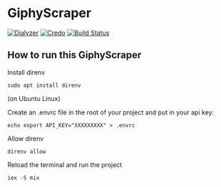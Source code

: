 # GiphyScraper
[![Dialyzer](https://github.com/corneliakelinske/giphy_scraper/actions/workflows/dialyzer.yml/badge.svg)](https://github.com/corneliakelinske/giphy_scraper/actions/workflows/dialyzer.yml)
[![Credo](https://github.com/corneliakelinske/giphy_scraper/actions/workflows/credo.yml/badge.svg)](https://github.com/corneliakelinske/giphy_scraper/actions/workflows/credo.yml)
[![Build Status](https://github.com/corneliakelinske/giphy_scraper/actions/workflows/test.yml/badge.svg)](https://github.com/corneliakelinske/giphy_scraper/actions/workflows/test.yml)

##  How to run this GiphyScraper

Install direnv

```
sudo apt install direnv
```
(on Ubuntu Linux)

Create an .envrc file in the root of your project and put in your api key:

```
echo export API_KEY="XXXXXXXXX" > .envrc
```

Allow direnv

```
direnv allow
```

Reload the terminal and run the project

```
iex -S mix
```
